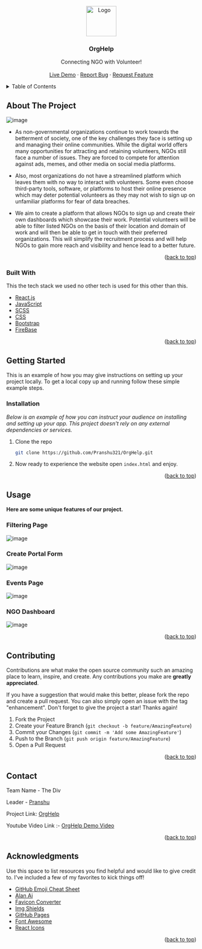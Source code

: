 <div id="top"></div>
<!-- PROJECT LOGO -->
<br />
<div align="center">
  <a href="https://pranshu321.github.io/OrgHelp/" target="blank">
    <img src="https://user-images.githubusercontent.com/86917304/167479064-bbfd05e1-1a29-4c43-b1f2-f90187f1a7f0.png" alt="Logo" width="80" height="80">
  </a>

  <h3 align="center">OrgHelp</h3>

  <p align="center">
    Connecting NGO with Volunteer!
    <br />
    <br />
    <a href="https://pranshu321.github.io/OrgHelp/" target="blank">Live Demo</a>
    ·
    <a href="https://github.com/Pranshu321/OrgHelp/issues" target="blank">Report Bug</a>
    ·
    <a href="https://github.com/Pranshu321/OrgHelp/issues" target="blank">Request Feature</a>
  </p>
</div>



<!-- TABLE OF CONTENTS -->
<details>
  <summary>Table of Contents</summary>
  <ol>
    <li>
      <a href="#about-the-project">About The Project</a>
      <ul>
        <li><a href="#built-with">Built With</a></li>
      </ul>
    </li>
    <li>
      <a href="#getting-started">Getting Started</a>
      <ul>
        <li><a href="#installation">Installation</a></li>
      </ul>
    </li>
    <li><a href="#usage">Usage</a></li>
    <li><a href="#contributing">Contributing</a></li>
    <li><a href="#contact">Contact</a></li>
    <li><a href="#acknowledgments">Acknowledgments</a></li>
  </ol>
</details>



<!-- ABOUT THE PROJECT -->
## About The Project

![image](https://user-images.githubusercontent.com/86917304/167479709-ca8c8be4-fa1c-412c-849d-5fe9fc642cea.png)




* As non-governmental organizations continue to work towards the betterment of society, one of the key challenges they face is setting up and managing their online communities. While the digital world offers many opportunities for attracting and retaining volunteers, NGOs still face a number of issues. They are forced to compete for attention against ads, memes, and other media on social media platforms.

* Also, most organizations do not have a streamlined platform which leaves them with no way to interact with volunteers. Some even choose third-party tools, software, or platforms to host their online presence which may deter potential volunteers as they may not wish to sign up on unfamiliar platforms for fear of data breaches.

* We aim to create a platform that allows NGOs to sign up and create their own dashboards which showcase their work. Potential volunteers will be able to filter listed NGOs on the basis of their location and domain of work and will then be able to get in touch with their preferred organizations. This will simplify the recruitment process and will help NGOs to gain more reach and visibility and hence lead to a better future.

<p align="right">(<a href="#top">back to top</a>)</p>



### Built With

This the tech stack we used no other tech is used for this other than this.


* [React.js](https://reactjs.org/)
* [JavaScript](https://www.javascript.com/)
* [SCSS](https://sass-lang.com/)
* [CSS](https://www.w3schools.com/css/)
* [Bootstrap](https://getbootstrap.com/)
* [FireBase](https://firebase.google.com/)


<p align="right">(<a href="#top">back to top</a>)</p>



<!-- GETTING STARTED -->
## Getting Started

This is an example of how you may give instructions on setting up your project locally.
To get a local copy up and running follow these simple example steps.

### Installation

_Below is an example of how you can instruct your audience on installing and setting up your app. This project doesn't rely on any external dependencies or services._

1. Clone the repo
   ```sh
   git clone https://github.com/Pranshu321/OrgHelp.git
   ```
2. Now ready to experience the website open `index.html` and enjoy.

<p align="right">(<a href="#top">back to top</a>)</p>



<!-- USAGE EXAMPLES -->
## Usage
**Here are some unique features of our project.** 

### Filtering Page
![image](https://user-images.githubusercontent.com/86917304/167482413-1883c573-6c38-4ec3-ac61-841dd7e4a781.png)

### Create Portal Form
![image](https://user-images.githubusercontent.com/86917304/167482471-458fcb77-308a-42a1-b904-e9c1dc60600a.png)

### Events Page
![image](https://user-images.githubusercontent.com/86917304/167482613-b70c52d1-3b9f-4b4b-a544-cdc7dbabb753.png)


### NGO Dashboard
![image](https://user-images.githubusercontent.com/86917304/167482627-ced08f67-80e7-4195-b20a-6d9a4ba0faca.png)

<p align="right">(<a href="#top">back to top</a>)</p>

<!-- CONTRIBUTING -->
## Contributing

Contributions are what make the open source community such an amazing place to learn, inspire, and create. Any contributions you make are **greatly appreciated**.

If you have a suggestion that would make this better, please fork the repo and create a pull request. You can also simply open an issue with the tag "enhancement".
Don't forget to give the project a star! Thanks again!

1. Fork the Project
2. Create your Feature Branch (`git checkout -b feature/AmazingFeature`)
3. Commit your Changes (`git commit -m 'Add some AmazingFeature'`)
4. Push to the Branch (`git push origin feature/AmazingFeature`)
5. Open a Pull Request

<p align="right">(<a href="#top">back to top</a>)</p>

<!-- CONTACT -->
## Contact

Team Name - The Div

Leader - [Pranshu](pranshujain0111@gmail.com)

Project Link: [OrgHelp](https://pranshu321.github.io/OrgHelp/)

Youtube Video Link :- [OrgHelp Demo Video](https://youtu.be/OFJMZ7dCl6A)

<p align="right">(<a href="#top">back to top</a>)</p>



<!-- ACKNOWLEDGMENTS -->
## Acknowledgments

Use this space to list resources you find helpful and would like to give credit to. I've included a few of my favorites to kick things off!

* [GitHub Emoji Cheat Sheet](https://www.webpagefx.com/tools/emoji-cheat-sheet)
* [Alan Ai](https://alan.app/)
* [Favicon Converter](https://favicon.io/favicon-converter/)
* [Img Shields](https://shields.io)
* [GitHub Pages](https://pages.github.com)
* [Font Awesome](https://fontawesome.com)
* [React Icons](https://react-icons.github.io/react-icons/search)

<p align="right">(<a href="#top">back to top</a>)</p>
